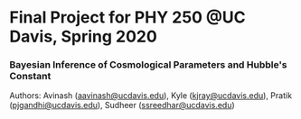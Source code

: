 # Final Project for PHY 250 @UC Davis, Spring 2020

### Bayesian Inference of Cosmological Parameters and Hubble's Constant

Authors: Avinash (aavinash@ucdavis.edu), Kyle (kjray@ucdavis.edu), Pratik (pjgandhi@ucdavis.edu), Sudheer (ssreedhar@ucdavis.edu)

